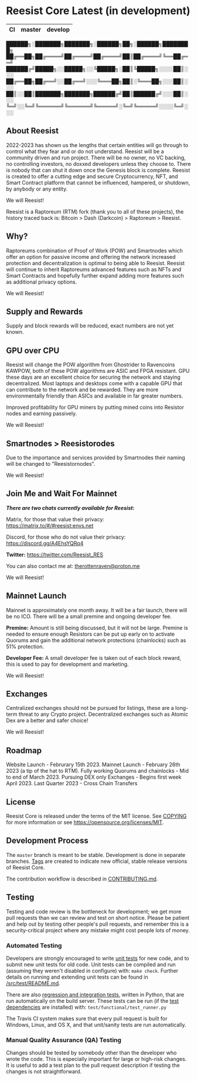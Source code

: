 Reesist Core Latest (in development)
===========================

|CI|master|develop|
|-|-|-|


██████╗░███████╗███████╗░██████╗██╗░██████╗████████╗
██╔══██╗██╔════╝██╔════╝██╔════╝██║██╔════╝╚══██╔══╝
██████╔╝█████╗░░█████╗░░╚█████╗░██║╚█████╗░░░░██║░░░
██╔══██╗██╔══╝░░██╔══╝░░░╚═══██╗██║░╚═══██╗░░░██║░░░
██║░░██║███████╗███████╗██████╔╝██║██████╔╝░░░██║░░░
╚═╝░░╚═╝╚══════╝╚══════╝╚═════╝░╚═╝╚═════╝░░░░╚═╝░░░


**About Reesist**
---------------

2022-2023 has shown us the lengths that certain entities will go through to control what they fear and or do not understand. Reesist will be a community driven and run project. There will be no owner, no VC backing, no controlling investors, no doxxed developers unless they choose to. There is nobody that can shut it down once the Genesis block is complete. Reesist is created to offer a cutting edge and secure Cryptocurrency, NFT, and Smart Contract platform that cannot be influenced, hampered, or shutdown, by anybody or any entity. 

We will Reesist!

Reesist is a Raptoreum (RTM) fork (thank you to all of these projects), the history traced back is: Bitcoin > Dash (Darkcoin) > Raptoreum > Reesist.

**Why?**
-----

Raptoreums combination of Proof of Work (POW) and Smartnodes which offer an option for passive income and offering the network increased protection and decentralization is optimal to being able to Reesist. Reesist will continue to inherit Raptoreums advanced features such as NFTs and Smart Contracts and hopefully further expand adding more features such as additional privacy options.

We will Reesist!

**Supply and Rewards**
-------------------

Supply and block rewards will be reduced, exact numbers are not yet known.

**GPU over CPU**
--------------

Reesist will change the POW algorithm from Ghostrider to Ravencoins KAWPOW, both of these POW algorithms are ASIC and FPGA resistant. GPU these days are an excellent choice for securing the network and staying decentralized. Most laptops and desktops come with a capable GPU that can contribute to the network and be rewarded. They are more environmentally friendly than ASICs and available in far greater numbers.

Improved profitability for GPU miners by putting mined coins into Resistor nodes and earning passively.

We will Reesist!

**Smartnodes > Reesistorodes**
------------------------

Due to the importance and services provided by Smartnodes their naming will be changed to "Reesistornodes".

We will Reesist!

**Join Me and Wait For Mainnet**
------------------------------

***There are two chats currently available for Reesist:***

Matrix, for those that value their privacy:
https://matrix.to/#/#reesist:envs.net

Discord, for those who do not value their privacy:
https://discord.gg/A4EhsYQRq4

**Twitter:** https://twitter.com/Reesist_RES

You can also contact me at: therottenraven@proton.me

We will Reesist!

**Mainnet Launch**
----------------

Mainnet is approximately one month away. It will be a fair launch, there will be no ICO. There will be a small premine and ongoing developer fee.

**Premine:** Amount is still being discussed, but it will not be large. Premine is needed to ensure enough Resistors can be put up early on to activate Quorums and gain the additional network protections (chainlocks) such as 51% protection.

**Developer Fee:** A small developer fee is taken out of each block reward, this is used to pay for development and marketing.

We will Reesist!

**Exchanges**
-----------

Centralized exchanges should not be pursued for listings, these are a long-term threat to any Crypto project. Decentralized exchanges such as Atomic Dex are a better and safer choice!

We will Reesist!

**Roadmap**
---------

Website Launch - Februrary 15th 2023.
Mainnet Launch - February 26th 2023 (a tip of the hat to RTM).
Fully working Quorums and chainlocks - Mid to end of March 2023.
Pursuing DEX only Exchanges - Begins first week April 2023.
Last Quarter 2023 - Cross Chain Transfers


License
-------

Reesist Core is released under the terms of the MIT license. See [COPYING](COPYING) for more
information or see https://opensource.org/licenses/MIT.

Development Process
-------------------

The `master` branch is meant to be stable. Development is done in separate branches.
[Tags](https://github.com/Reesist/reesist/tags) are created to indicate new official,
stable release versions of Reesist Core.

The contribution workflow is described in [CONTRIBUTING.md](CONTRIBUTING.md).

Testing
-------

Testing and code review is the bottleneck for development; we get more pull
requests than we can review and test on short notice. Please be patient and help out by testing
other people's pull requests, and remember this is a security-critical project where any mistake might cost people
lots of money.

### Automated Testing

Developers are strongly encouraged to write [unit tests](src/test/README.md) for new code, and to
submit new unit tests for old code. Unit tests can be compiled and run
(assuming they weren't disabled in configure) with: `make check`. Further details on running
and extending unit tests can be found in [/src/test/README.md](/src/test/README.md).

There are also [regression and integration tests](/test), written
in Python, that are run automatically on the build server.
These tests can be run (if the [test dependencies](/test) are installed) with: `test/functional/test_runner.py`

The Travis CI system makes sure that every pull request is built for Windows, Linux, and OS X, and that unit/sanity tests are run automatically.

### Manual Quality Assurance (QA) Testing

Changes should be tested by somebody other than the developer who wrote the
code. This is especially important for large or high-risk changes. It is useful
to add a test plan to the pull request description if testing the changes is
not straightforward.
